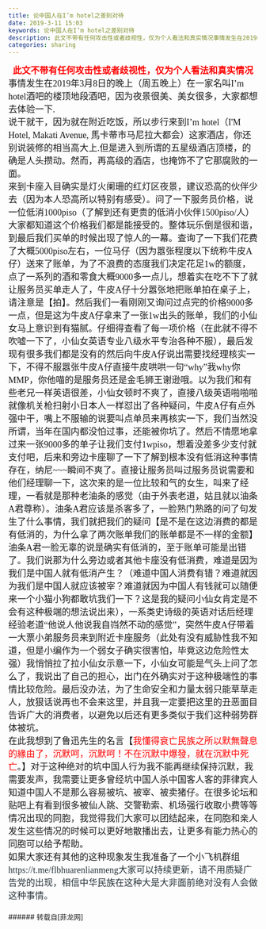 ```yaml
---
title: 论中国人在I’m hotel之差别对待
date: 2019-3-11 15:03
keywords: 论中国人在I’m hotel之差别对待
description: 此文不带有任何攻击性或者歧视性，仅为个人看法和真实情况事情发生在2019年3月8日的晚上（周五晚上）在一家名叫I’m hotel酒吧的楼顶地段酒吧，因为夜景很美、美女很多，大家都想去体验一下.说干就干，因为就在附近吃饭，所以步行来到I’m hotel（I'M Hotel, Makati Avenue, 馬卡蒂市马尼拉大都会）这家酒店，你还别说装修的相当高大上.但是进入到所谓的五星级酒店顶楼，的确是人头攒动。然而，再高级的酒店，也掩饰不了它那腐败的一面。来到卡座入目确实是灯火阑珊的红灯区夜景，建议恐高的伙伴少去（因为本人恐高所以特别有感受）。问了一下服务员价格，说一位低消1000piso（了解到还有更贵的低消小伙伴1500piso/人）大家都知道这个价格我们都是能接受的。整体玩乐倒是很和谐，到最后我们买单的时候出现了惊人的一幕。查询了一下我们花费了大概5000piso左右，一位马仔（因为嚣张程度以下统称牛皮A仔）送来了账单，为了不浪费的态度我们决定花足1w的额度，点了一系列的酒和零食大概9000多一点儿，想着实在吃不下了就让服务员买单走人了，牛皮A仔十分嚣张地把账单拍在桌子上，请注意是【拍】。然后我们一看刚刚又询问过点完的价格9000多一点，但是这为牛皮A仔拿来了一张1w出头的账单，我们的小仙女马上意识到有猫腻。仔细得查看了每一项价格（在此就不得不吹嘘一下了，小仙女英语专业八级水平专治各种不服），最后发现有很多我们都是没有的然后向牛皮A仔说出需要找经理核实一下，不得不服嚣张牛皮A仔直接牛皮哄哄一句“why”我why你MMP，你他喵的是服务员还是金毛狮王谢逊哦。以为我们和有些老兄一样英语很差，小仙女顿时不爽了，直接八级英语啪啪啪就像机关枪扫射小日本人一样怼出了各种疑问，牛皮A仔有点外强中干，嘴上不服输的说要叫点单员来再核实一下，我们当然没所谓，当年在国内都没怕过事，还能被你坑了。然后不情愿地拿过来一张9000多的单子让我们支付1wpiso，想着没差多少支付就支付吧，后来和旁边卡座聊了一下了解到根本没有低消这种事情存在，纳尼~~~瞬间不爽了。直接让服务员叫过服务员说需要和他们经理聊一下，这次来的是一位比较和气的女生，叫来了经理，一看就是那种老油条的感觉（由于外表老道，姑且就以油条A君尊称）。油条A君应该是杀客多了，一脸熟门熟路的问了句发生了什么事情，我们就把我们的疑问【是不是在这边消费的都是有低消的，为什么拿了两次账单我们的账单都是不一样的金额】油条A君一脸无辜的说是确实有低消的，至于账单可能是出错了。我们说那为什么旁边或者其他卡座没有低消费，难道是因为我们是中国人就有低消产生？（难道中国人消费有错？难道就因为我们是中国人就应该被宰？难道就因为中国人有钱就可以随便来一个小猫小狗都敢坑我们一下？这是我的疑问小仙女肯定是不会有这种极端的想法说出来），一系类史诗级的英语对话后经理经验老道“他说人他说我自岿然不动的感觉”，突然牛皮A仔带着一大票小弟服务员来到附近卡座服务（此处有没有威胁性我不知道，但是小编作为一个弱女子确实很害怕，毕竟这边危险性太强）我悄悄拉了拉小仙女示意一下，小仙女可能是气头上问了怎么了，我说出了自己的担心，出门在外确实对于这种极端性的事情比较危险。最后没办法，为了生命安全和力量太弱只能草草走人，放狠话说再也不会来这里，并且我一定要把这里的丑恶面目告诉广大的消费者，以避免以后还有更多类似于我们这种弱势群体被坑。在此我想到了鲁迅先生的名言【我懂得衰亡民族之所以默無聲息的緣由了，沉默呵，沉默呵！不在沉默中爆發，就在沉默中死亡。】对于这种绝对的坑中国人行为我不能再继续保持沉默，我需要发声，我需要让更多曾经坑中国人杀中国客人客的菲律宾人知道中国人不是那么容易被坑、被宰、被卖猪仔。在很多论坛和贴吧上有看到很多被仙人跳、交警勒索、机场强行收取小费等等情况出现的同胞，我觉得我们大家可以团结起来，在同胞和亲人发生这些情况的时候可以更好地散播出去，让更多有能力热心的同胞可以给予帮助。如果大家还有其他的这种现象发生我准备了一个小飞机群组https://t.me/flbhuarenlianmeng大家可以持续更新，请不用质疑广告党的出现，相信中华民族在这种大是大非面前绝对没有人会做这种事情。
categories: sharing
---
```

<td class="t_f" id="postmessage_3202479">

<div align="left"><div align="left"><div align="center"><font face="楷体, 楷体_GB2312"><font size="4"><font color="#ff0000"><strong>此文不带有任何攻击性或者歧视性，仅为个人看法和真实情况</strong></font></font></font></div></div><div align="left"><font face="楷体, 楷体_GB2312"><font size="4">事情发生在2019年3月8日的晚上（周五晚上）在一家名叫I’m hotel酒吧的楼顶地段酒吧，因为夜景很美、美女很多，大家都想去体验一下.</font></font></div><div align="left"><font face="楷体, 楷体_GB2312"><font size="4">说干就干，因为就在附近吃饭，所以步行来到I’m hotel（I'M Hotel, Makati Avenue, 馬卡蒂市马尼拉大都会）这家酒店，你还别说装修的相当高大上.但是进入到所谓的五星级酒店顶楼，的确是人头攒动。然而，再高级的酒店，也掩饰不了它那腐败的一面。</font></font></div><div align="left"><font face="楷体, 楷体_GB2312"><font size="4">来到卡座入目确实是灯火阑珊的红灯区夜景，建议恐高的伙伴少去（因为本人恐高所以特别有感受）。问了一下服务员价格，说一位低消1000piso（了解到还有更贵的低消小伙伴1500piso/人）大家都知道这个价格我们都是能接受的。整体玩乐倒是很和谐，到最后我们买单的时候出现了惊人的一幕。查询了一下我们花费了大概5000piso左右，一位马仔（因为嚣张程度以下统称牛皮A仔）送来了账单，为了不浪费的态度我们决定花足1w的额度，点了一系列的酒和零食大概9000多一点儿，想着实在吃不下了就让服务员买单走人了，牛皮A仔十分嚣张地把账单拍在桌子上，请注意是【拍】。然后我们一看刚刚又询问过点完的价格9000多一点，但是这为牛皮A仔拿来了一张1w出头的账单，我们的小仙女马上意识到有猫腻。仔细得查看了每一项价格（在此就不得不吹嘘一下了，小仙女英语专业八级水平专治各种不服），最后发现有很多我们都是没有的然后向牛皮A仔说出需要找经理核实一下，不得不服嚣张牛皮A仔直接牛皮哄哄一句“why”我why你MMP，你他喵的是服务员还是金毛狮王谢逊哦。以为我们和有些老兄一样英语很差，小仙女顿时不爽了，直接八级英语啪啪啪就像机关枪扫射小日本人一样怼出了各种疑问，牛皮A仔有点外强中干，嘴上不服输的说要叫点单员来再核实一下，我们当然没所谓，当年在国内都没怕过事，还能被你坑了。然后不情愿地拿过来一张9000多的单子让我们支付1wpiso，想着没差多少支付就支付吧，后来和旁边卡座聊了一下了解到根本没有低消这种事情存在，纳尼~~~瞬间不爽了。直接让服务员叫过服务员说需要和他们经理聊一下，这次来的是一位比较和气的女生，叫来了经理，一看就是那种老油条的感觉（由于外表老道，姑且就以油条A君尊称）。油条A君应该是杀客多了，一脸熟门熟路的问了句发生了什么事情，我们就把我们的疑问【是不是在这边消费的都是有低消的，为什么拿了两次账单我们的账单都是不一样的金额】油条A君一脸无辜的说是确实有低消的，至于账单可能是出错了。我们说那为什么旁边或者其他卡座没有低消费，难道是因为我们是中国人就有低消产生？（难道中国人消费有错？难道就因为我们是中国人就应该被宰？难道就因为中国人有钱就可以随便来一个小猫小狗都敢坑我们一下？这是我的疑问小仙女肯定是不会有这种极端的想法说出来），一系类史诗级的英语对话后经理经验老道“他说人他说我自岿然不动的感觉”，突然牛皮A仔带着一大票小弟服务员来到附近卡座服务（此处有没有威胁性我不知道，但是小编作为一个弱女子确实很害怕，毕竟这边危险性太强）我悄悄拉了拉小仙女示意一下，小仙女可能是气头上问了怎么了，我说出了自己的担心，出门在外确实对于这种极端性的事情比较危险。最后没办法，为了生命安全和力量太弱只能草草走人，放狠话说再也不会来这里，并且我一定要把这里的丑恶面目告诉广大的消费者，以避免以后还有更多类似于我们这种弱势群体被坑。</font></font></div><div align="left"><font face="楷体, 楷体_GB2312"><font size="4">在此我想到了鲁迅先生的名言【<font color="#ff0000">我懂得衰亡民族之所以默無聲息的緣由了，沉默呵，沉默呵！不在沉默中爆發，就在沉默中死亡</font>。】对于这种绝对的坑中国人行为我不能再继续保持沉默，我需要发声，我需要让更多曾经坑中国人杀中国客人客的菲律宾人知道中国人不是那么容易被坑、被宰、被卖猪仔。在很多论坛和贴吧上有看到很多被仙人跳、交警勒索、机场强行收取小费等等情况出现的同胞，我觉得我们大家可以团结起来，在同胞和亲人发生这些情况的时候可以更好地散播出去，让更多有能力热心的同胞可以给予帮助。</font></font></div><div align="left"><font face="楷体, 楷体_GB2312"><font size="4">如果大家还有其他的这种现象发生我准备了一个小飞机群组</font></font><font face="楷体, 楷体_GB2312"><font size="4"><font color="#263238">https://t.me/flbhuarenlianmeng大家可以持续更新，请不用质疑广告党的出现，相信中华民族在这种大是大非面前绝对没有人会做这种事情。</font></font></font></div><div align="left"><font face="楷体, 楷体_GB2312"><font size="4"><font color="#263238"><br/>
</font></font></font></div></div></td>
###### 转载自[菲龙网]
